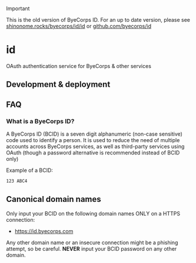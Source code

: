 > [!important]
> This is the old version of ByeCorps ID. For an up to date version, please see [shinonome.rocks/byecorps/id/id](https://shinonome.rocks/byecorps/id/id) or [github.com/byecorps/id](https://github.com/byecorps/id)

# id
OAuth authentication service for ByeCorps &amp; other services

## Development & deployment

## FAQ

### What is a ByeCorps ID?

A ByeCorps ID (BCID) is a seven digit alphanumeric (non-case sensitive) code used to identify a person. It is used to reduce the need of multiple accounts across ByeCorps services, as well as third-party services using OAuth (though a password alternative is recommended instead of BCID only)

Example of a BCID:

```txt
123 ABC4
```

## Canonical domain names

Only input your BCID on the following domain names ONLY on a HTTPS connection:

- https://id.byecorps.com

Any other domain name or an insecure connection might be a phishing attempt, so be careful. **NEVER** input your BCID password on any other domain.
